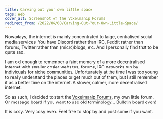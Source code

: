 ```yaml
---
title: Carving out your own little space
tags: Web
cover_alt: Screenshot of the Voxelmanip Forums
redirect_from: /2022/06/08/Carving-Out-Your-Own-Little-Space/
---
```


Nowadays, the internet is mainly concentrated to large, centralised social media services. You have Discord rather than IRC, Reddit rather than forums, Twitter rather than (micro)blogs, etc. And I personally find that to be quite sad.

<!--more-->

I am old enough to remember a faint memory of a more decentralised internet with smaller cosier websites, forums, IRC networks run by individuals for niche communities. Unfortunately at the time I was too young to really understand the places or get much out of them, but I still remember it as a better time on the internet. A slower, calmer, more decentralised internet.

So as such, I decided to start the [Voxelmanip Forums](https://forum.voxelmanip.se/), my own little forum. Or message board if you want to use old terminology... Bulletin board even!

It is cosy. Very cosy even. Feel free to stop by and post some if you want.
